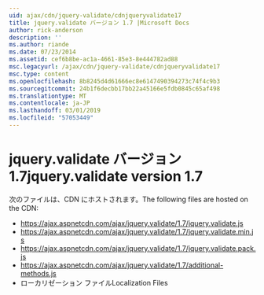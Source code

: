 ```yaml
---
uid: ajax/cdn/jquery-validate/cdnjqueryvalidate17
title: jquery.validate バージョン 1.7 |Microsoft Docs
author: rick-anderson
description: ''
ms.author: riande
ms.date: 07/23/2014
ms.assetid: cef6b8be-ac1a-4661-85e3-8e444782ad88
msc.legacyurl: /ajax/cdn/jquery-validate/cdnjqueryvalidate17
msc.type: content
ms.openlocfilehash: 8b8245d4d61666ec8e6147490394273c74f4c9b3
ms.sourcegitcommit: 24b1f6decbb17bb22a45166e5fdb0845c65af498
ms.translationtype: MT
ms.contentlocale: ja-JP
ms.lasthandoff: 03/01/2019
ms.locfileid: "57053449"
---
```

<a name="jqueryvalidate-version-17"></a><span data-ttu-id="4939c-102">jquery.validate バージョン 1.7</span><span class="sxs-lookup"><span data-stu-id="4939c-102">jquery.validate version 1.7</span></span>
====================
<span data-ttu-id="4939c-103">次のファイルは、CDN にホストされます。</span><span class="sxs-lookup"><span data-stu-id="4939c-103">The following files are hosted on the CDN:</span></span>

- https://ajax.aspnetcdn.com/ajax/jquery.validate/1.7/jquery.validate.js
- https://ajax.aspnetcdn.com/ajax/jquery.validate/1.7/jquery.validate.min.js
- https://ajax.aspnetcdn.com/ajax/jquery.validate/1.7/jquery.validate.pack.js
- https://ajax.aspnetcdn.com/ajax/jquery.validate/1.7/additional-methods.js
- <span data-ttu-id="4939c-104">ローカリゼーション ファイル</span><span class="sxs-lookup"><span data-stu-id="4939c-104">Localization Files</span></span>
